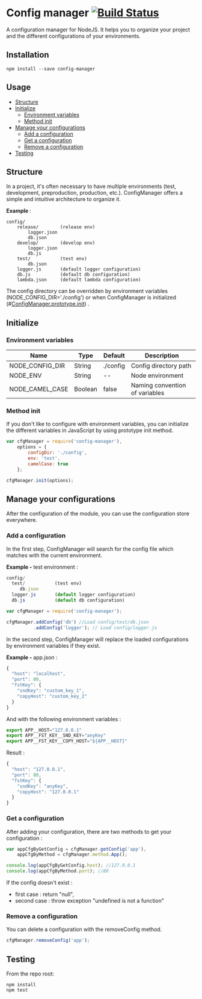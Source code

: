 # Config manager [![Build Status](https://secure.travis-ci.org/valko54/config-manager.png?branch=master)](http://travis-ci.org/valko54/config-manager)

A configuration manager for NodeJS. It helps you to organize your project and the different configurations of your environments. 

## Installation
```
npm install --save config-manager
```

## Usage

* [Structure](#structure)
* [Initialize](#initialize)
	* [Environment variables](#environment-variables)
	* [Method init](#method-init)
* [Manage your configurations](#manage-your-configurations)
	* [Add a configuration](#add-a-configuration)
	* [Get a configuration](#get-a-configuration)
	* [Remove a configuration](#remove-a-configuration) 
* [Testing](#testing)

## Structure

In a project, it's often necessary to have multiple environments (test, development, preproduction, production, etc.). ConfigManager offers a simple and intuitive architecture to organize it.

<b>Example </b> :
```
config/ 
    release/        (release env)
        logger.json
        db.json
    develop/        (develop env)
        logger.json
        db.js
    test/           (test env)
        db.json
    logger.js       (default logger configuration)
    db.js           (default db configuration)
    lambda.json     (default lambda configuration)
```

The config directory can be overridden by environment variables (NODE_CONFIG_DIR='./config') or when ConfigManager is initialized (#[ConfigManager.prototype.init](#method-init)) .

## Initialize

### Environment variables
Name | Type | Default | Description 
-----------|-----------|------------|------------
NODE_CONFIG_DIR | String | ./config | Config directory path
NODE_ENV | String | -- | Node environment
NODE_CAMEL_CASE | Boolean | false | Naming convention of variables 

### Method init

If you don't like to configure with environment variables, you can initialize the different variables in JavaScript by using prototype init method.
```js
var cfgManager = require('config-manager'),
    options = {
		configDir: './config',
		env: 'test',
		camelCase: true
	};

cfgManager.init(options);
```

## Manage your configurations

After the configuration of the module, you can use the configuration store everywhere.

### Add a configuration

In the first step, ConfigManager will search for the config file which matches with the current environment.

<b>Example - </b> test environment :
```javascript
config/ 
  test/           (test env)
     db.json
  logger.js       (default logger configuration)
  db.js           (default db configuration)
```

```javascript
var cfgManager = require('config-manager');

cfgManager.addConfig('db') //Load config/test/db.json
		  .addConfig('logger'); // Load config/logger.js
```

In the second step, ConfigManager will replace the loaded configurations by environment variables if they exist.

<b>Example - </b> app.json :
```javascript
{
  "host": "localhost",
  "port": 80,
  "fstKey": {
	"sndKey": "custom_key_1",
	"copyHost": "custom_key_2"
  }
}
```
And with the following environment variables :
```javascript
export APP__HOST="127.0.0.1"
export APP__FST_KEY__SND_KEY="anyKey"
export APP__FST_KEY__COPY_HOST="${APP__HOST}"
```
Result : 
```javascript
{
  "host": "127.0.0.1",
  "port": 80,
  "fstKey": {
	"sndKey": "anyKey",
	"copyHost": "127.0.0.1"
  }
}
```

### Get a configuration

After adding your configuration, there are two methods to get your configuration :
```javascript
var appCfgByGetConfig = cfgManager.getConfig('app'),
	appCfgByMethod = cfgManager.method.App();

console.log(appCfgByGetConfig.host); //127.0.0.1
console.log(appCfgByMethod.port); //80
```

If the config doesn't exist : 
* first case : return "null",
* second case : throw exception "undefined is not a function"

### Remove a configuration

You can delete a configuration with the removeConfig method.

```javascript
cfgManager.removeConfig('app');
```

## Testing

From the repo root:

```
npm install
npm test
```